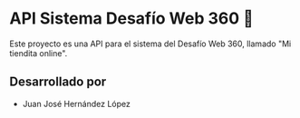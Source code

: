# API Sistema Desafío Web 360 🏪

Este proyecto es una API para el sistema del Desafío Web 360, llamado "Mi tiendita online".

## Desarrollado por 
- Juan José Hernández López